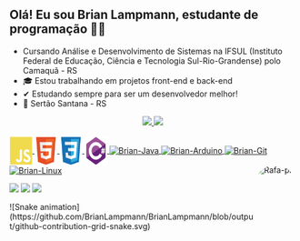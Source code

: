 ## Olá! Eu sou Brian Lampmann, estudante de programação 👨‍💻

- Cursando Análise e Desenvolvimento de Sistemas na IFSUL (Instituto Federal de Educação, Ciência e Tecnologia Sul-Rio-Grandense) polo Camaquã - RS
- 🎓 Estou trabalhando em projetos front-end e back-end
- ✔  Estudando sempre para ser um desenvolvedor melhor!
- 📍 Sertão Santana - RS


<div align="center">
  <a href="https://github.com/brianlampmann">
  <img height="150px" src="https://github-readme-stats.vercel.app/api?username=brianlampmann&show_icons=true&theme=dark&include_all_commits=true&count_private=true"/>
  <img height="150px" src="https://github-readme-stats.vercel.app/api/top-langs/?username=brianlampmann&layout=compact&langs_count=7&theme=dark"/>
</div>
  
<div style="display: inline_block"><br>
  <img align="center" alt="Brian-Js" height="50" width="40" src="https://raw.githubusercontent.com/devicons/devicon/master/icons/javascript/javascript-plain.svg">
  <img align="center" alt="Brian-HTML" height="50" width="40" src="https://raw.githubusercontent.com/devicons/devicon/master/icons/html5/html5-original.svg">
  <img align="center" alt="Brian-CSS" height="50" width="40" src="https://raw.githubusercontent.com/devicons/devicon/master/icons/css3/css3-original.svg">
  <img align="center" alt="Brian-Csharp" height="50" width="40" src="https://raw.githubusercontent.com/devicons/devicon/master/icons/csharp/csharp-original.svg">
  <img align="center" alt="Brian-Java" height="50" width="40" src="https://cdn.jsdelivr.net/gh/devicons/devicon/icons/java/java-original.svg">
  <img align="center" alt="Brian-Arduino" height="50" width="40" src="https://cdn.jsdelivr.net/gh/devicons/devicon/icons/arduino/arduino-original.svg">
  <img align="center" alt="Brian-Git" height="50" width="40" src="https://cdn.jsdelivr.net/gh/devicons/devicon/icons/git/git-original.svg">
  <img align="center" alt="Brian-Linux" height="50" width="40" src="https://cdn.jsdelivr.net/gh/devicons/devicon/icons/linux/linux-original.svg">
  <img align="right" alt="Rafa-pic" height="170" style="border-radius:50px;" 
  src="https://i.pinimg.com/564x/7a/1c/0f/7a1c0f2bb5f13ed212133eb7b754b88b.jpg">
</div>
  
  
 
<div> 
  
  <a href="https://www.instagram.com/brianlampmann/" target="_blank"><img src="https://img.shields.io/badge/-Instagram-%23E4405F?style=for-the-badge&logo=instagram&logoColor=white" height="33px" target="_blank"></a>
  <a href ="lampmannbrian@gmail.com"><img src="https://img.shields.io/badge/-Gmail-%23333?style=for-the-badge&logo=gmail&logoColor=white" height="33px" target="_blank"></a>
  <a href="https://www.linkedin.com/in/brianlampmann" target="_blank"><img src="https://img.shields.io/badge/-LinkedIn-%230077B5?style=for-the-badge&logo=linkedin&logoColor=white" height="33px" target="_blank"></a> 
 
</div>
![Snake animation](https://github.com/BrianLampmann/BrianLampmann/blob/output/github-contribution-grid-snake.svg)
